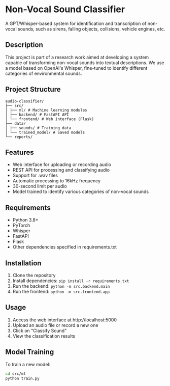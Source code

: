# Non-Vocal Sound Classifier

A GPT/Whisper-based system for identification and transcription of non-vocal sounds, such as sirens, falling objects, collisions, vehicle engines, etc.

## Description

This project is part of a research work aimed at developing a system capable of transforming non-vocal sounds into textual descriptions. We use a model based on OpenAI's Whisper, fine-tuned to identify different categories of environmental sounds.

## Project Structure


```
audio-classifier/
├── src/
│ ├── ml/ # Machine learning modules
│ ├── backend/ # FastAPI API
│ └── frontend/ # Web interface (Flask)
├── data/
│ ├── sounds/ # Training data
│ └── trained_model/ # Saved models
└── reports/ 
```

## Features

- Web interface for uploading or recording audio
- REST API for processing and classifying audio
- Support for .wav files
- Automatic processing to 16kHz frequency
- 30-second limit per audio
- Model trained to identify various categories of non-vocal sounds

## Requirements

- Python 3.8+
- PyTorch
- Whisper
- FastAPI
- Flask
- Other dependencies specified in requirements.txt

## Installation

1. Clone the repository
2. Install dependencies: `pip install -r requirements.txt`
3. Run the backend: `python -m src.backend.main`
4. Run the frontend: `python -m src.frontend.app`

## Usage

1. Access the web interface at http://localhost:5000
2. Upload an audio file or record a new one
3. Click on "Classify Sound"
4. View the classification results

## Model Training

To train a new model:

```bash
cd src/ml
python train.py
```

